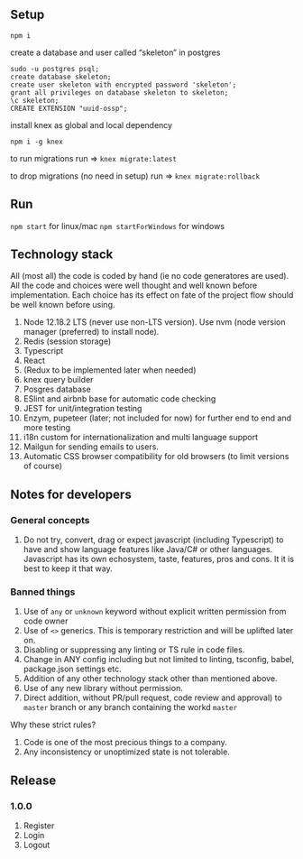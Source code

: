 ## Setup
`npm i`

create a database and user called “skeleton” in postgres
```
sudo -u postgres psql;
create database skeleton;
create user skeleton with encrypted password 'skeleton';
grant all privileges on database skeleton to skeleton;
\c skeleton;
CREATE EXTENSION "uuid-ossp";
```

install knex as global and local dependency 

`npm i -g knex`

to run migrations run => `knex migrate:latest`

to drop migrations (no need in setup) run => `knex migrate:rollback`

## Run
`npm start` for linux/mac
`npm startForWindows` for windows

## Technology stack
All (most all) the code is coded by hand (ie no code generatores are used). All the code and choices were well thought and well known before implementation.
Each choice has its effect on fate of the project flow should be well known before using.

1. Node 12.18.2 LTS (never use non-LTS version). Use nvm (node version manager (preferred) to install node).
1. Redis (session storage)
1. Typescript
1. React
1. (Redux to be implemented later when needed)
1. knex query builder
1. Posgres database
1. ESlint and airbnb base for automatic code checking
1. JEST for unit/integration testing
1. Enzym, pupeteer (later; not included for now) for further end to end and more testing
1. i18n custom for internationalization and multi language support
1. Mailgun for sending emails to users.
1. Automatic CSS browser compatibility for old browsers (to limit versions of course)

## Notes for developers
### General concepts
1. Do not try, convert, drag or expect javascript (including Typescript) to have and show language features like Java/C# or other languages. Javascript has its own echosystem, taste, features, pros and cons. It it is best to keep it that way.

### Banned things
1. Use of `any` or `unknown` keyword without explicit written permission from code owner
1. Use of `<>` generics. This is temporary restriction and will be uplifted later on.
1. Disabling or suppressing any linting or TS rule in code files.
1. Change in ANY config including but not limited to linting, tsconfig, babel, package.json settings etc.
1. Addition of any other technology stack other than mentioned above.
1. Use of any new library without permission.
1. Direct addition, without PR/pull request, code review and approval) to `master` branch or any branch containing the workd `master`

Why these strict rules?
1. Code is one of the most precious things to a company. 
1. Any inconsistency or unoptimized state is not tolerable.

## Release
### 1.0.0
1. Register
1. Login
1. Logout